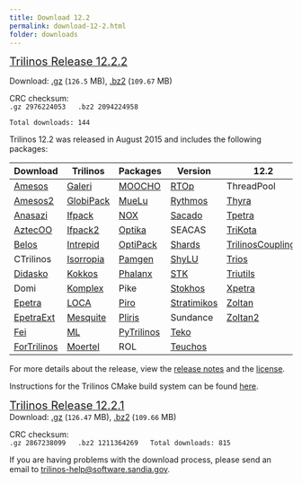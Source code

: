 ```yaml
---
title: Download 12.2
permalink: download-12-2.html
folder: downloads
---
```


<span style="text-decoration: underline;"><span style="font-size: 20px;">Trilinos Release 12.2.2</span></span>

<p>Download: <a href="download_files/trilinos-12.2.1-Source.tar.gz" class="downloadLink" name="Trilinos 12.2">.gz</a> (<code>126.5</code> MB), 
<a href="download_files/trilinos-12.2.1-Source.tar.bz2" class="downloadLink" name="Trilinos 12.2">.bz2</a> (<code>109.67</code> MB)</p>

CRC checksum:  
`.gz 2976224053  
.bz2 2094224958  
`

`Total downloads: 144`

Trilinos 12.2 was released in August 2015 and includes the following packages:

Download  | Trilinos | Packages | Version | 12.2
------ | ------ | ------ | -------- | ----------
[Amesos](amesos.html "Amesos") | [Galeri](galeri.html "Galeri") | [MOOCHO](moocho.html "MOOCHO") | [RTOp](rtop.html "RTOp") | ThreadPool
[Amesos2](amesos2.html "Amesos2") | [GlobiPack](globipack.html "GlobiPack") | [MueLu](muelu.html "MueLu") | [Rythmos](rythmos.html "Rythmos") | [Thyra](thyra.html "Thyra")
[Anasazi](anasazi.html "Anasazi") | [Ifpack](ifpack.html "IFPACK") | [NOX](nox_and_loca.html "NOX and LOCA") | [Sacado](sacado.html "Sacado") | [Tpetra](tpetra.html "Tpetra")
[AztecOO](aztecoo.html "AztecOO") | [Ifpack2](ifpack2.html "Ifpack2") | [Optika](optika.html "Optika") | SEACAS | [TriKota](trikota.html "TriKota")
[Belos](belos.html "Belos") | [Intrepid](intrepid.html "Intrepid") | [OptiPack](optipack.html "OptiPack") | [Shards](shards.html "Shards") | [TrilinosCouplings](trilinoscouplings.html "Trilinos Couplings")
CTrilinos | [Isorropia](isorropia.html "Isorropia") | [Pamgen](pamgen.html "PAMGEN") | [ShyLU](shylu.html "ShyLU") | [Trios](trios.html "Trios")
[Didasko](didasko.html "Didasko") | [Kokkos](kokkos.html "Kokkos") | [Phalanx](phalanx.html "Phalanx") | [STK](stk.html "STK") | [Triutils](triutils.html "TriUtils")
Domi | [Komplex](komplex.html "Komplex") | Pike | [Stokhos](stokhos.html "Stokhos") | [Xpetra](xpetra.html "Xpetra")
[Epetra](epetra.html "Epetra") | [LOCA](nox_and_loca.html "NOX and LOCA") | [Piro](piro.html "Piro") | [Stratimikos](stratimikos.html "Stratimikos") | [Zoltan](zoltan.html "Zoltan")
[EpetraExt](epetraext.html "EpetraExt") | [Mesquite](mesquite.html "Mesquite") | [Pliris](pliris.html "Pliris") | Sundance | [Zoltan2](zoltan2.html "Zoltan2")
[Fei](fei.html "Fei") | [ML](ml.html "ML") | [PyTrilinos](pytrilinos.html "PyTrilinos") | [Teko](teko.html "Teko")
[ForTrilinos](fortrilinos.html "ForTrilinos") | [Moertel](moertel.html "Moertel") | ROL | [Teuchos](teuchos.html "Teuchos")

For more details about the release, view the [release notes](https://trilinos.org/oldsite/release_notes-12.2.html) 
and the [license](license.html).

Instructions for the Trilinos CMake build system can be found [here](https://trilinos.org/docs/files/TrilinosBuildReference.html).

<span style="text-decoration: underline;"><span style="font-size: 20px;">Trilinos Release 12.2.1</span></span>  
Download: [.gz](http://trilinos.org/oldsite/download/login.html?tid=tr12021gz) (`126.47` MB), [.bz2](http://trilinos.org/oldsite/download/login.html?tid=tr12021bz2) (`109.66` MB)

CRC checksum:  
`.gz 2867238099  
.bz2 1211364269  
Total downloads: 815`

If you are having problems with the download process, please send an email to [trilinos-help@software.sandia.gov](mailto:trilinos-help@software.sandia.gov).